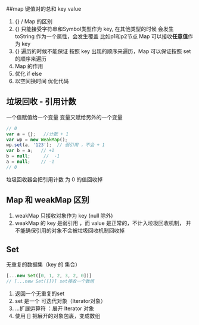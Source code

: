 ##map
键值对的总和
key value

1. {} / Map 的区别
  1. {} 只能接受字符串和Symbol类型作为 key,
  在其他类型的时候 会发生 toString 作为一个属性，会发生覆盖 比如p1和p2节点
  Map 可以接收**任意值**作为 key
  2. {} 遍历的时候不能保证 按照 key 出现的顺序来遍历，Map 可以保证按照 set的顺序来遍历
2. Map 的作用
  1. 优化 if else
  2. 以空间换时间 优化代码

##  垃圾回收 - 引用计数
一个值赋值给一个变量
变量又赋给另外的一个变量
```js
// 0
var a = {};   //计数 + 1 
var wp = new WeakMap();
wp.set(a, '123');  // 弱引用 ，不会 + 1
var b = a;   // +1
b = null;     //  -1 
a = null;    // -1
// 0
```
垃圾回收器会把引用计数 为 0 的值回收掉

## Map 和 weakMap 区别
1. weakMap 只接收对象作为 key (null 除外) 
2. weakMap 的 key 是弱引用 ，而 value 是正常的，不计入垃圾回收机制，
并不能确保引用的对象不会被垃圾回收机制回收掉

## Set 
无重复的数据集（key 的 集合）
```js
[...new Set([0, 1, 2, 3, 2, 0])]
// [...new Set([])] set接收一个数组
```
1. 返回一个无重复的set
2. set 是一个 可迭代对象（Iterator对象）
3. ...扩展运算符  ：展开 Iterator 对象
4. 使用 []  把展开的对象包裹，变成数组

